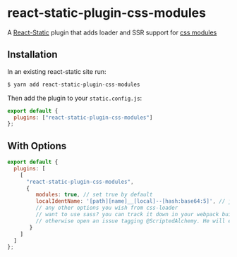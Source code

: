 # react-static-plugin-css-modules

A [React-Static](https://react-static.js.org) plugin that adds loader and SSR support for [css modules](https://github.com/css-modules/css-modules)

## Installation

In an existing react-static site run:

```bash
$ yarn add react-static-plugin-css-modules
```

Then add the plugin to your `static.config.js`:

```javascript
export default {
  plugins: ["react-static-plugin-css-modules"]
};
```

## With Options

```javascript
export default {
  plugins: [
    [
      "react-static-plugin-css-modules",
      {
         modules: true, // set true by default
         localIdentName: '[path][name]__[local]--[hash:base64:5]', // just an example
         // any other options you wish from css-loader
         // want to use sass? you can track it down in your webpack build and add the loader
         // otherwise open an issue tagging @ScriptedAlchemy. He will enhance the options if required 
       }
    ]
  ]
};
```
